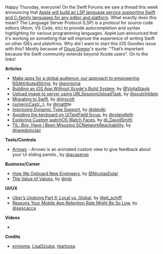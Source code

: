 Happy Thursday, everyone! On the Swift Forums we saw a thread this week announcing that [Apple will build an LSP language service supporting Swift and C-family languages for any editor and platform](https://forums.swift.org/t/new-lsp-language-service-supporting-swift-and-c-family-languages-for-any-editor-and-platform/17024). What exactly does this mean? The Language Server Protocol (LSP) is a protocol for source code editors (Atom, VS Code, etc) to provide autocompletion and syntax highlighting for various programming languages. Apple just announced that it's working on something that will improve the experience of writing Swift on other IDEs and platofrms. Why did I want to start this iOS Goodies issue with this? Mostly because of [Doug Gregor](https://twitter.com/dgregor79)'s quote: "That’s important because the Swift community extends beyond Xcode users". On to the links!

**Articles**

* [Make apps for a global audience: our approach to empowering NSAttributedString](https://medium.com/ynap-tech/our-approach-to-empowering-nsattributedstring-f6ecab72b9a9/), by [@ennioma](https://twitter.com/ennioma)
* [Building an iOS App Without Xcode's Build System](https://vojtastavik.com/2018/10/15/building-ios-app-without-xcode/), by [@VojtaStavik](https://twitter.com/vojtastavik)
* [Upload image to server using URLSessionUploadTask](https://fluffy.es/upload-image-to-server/), by [@soulchildpls](https://twitter.com/soulchildpls)
* [Migrating to Swift](https://jjrscott.com/migrating-to-swift/), by [@jjrscott](https://twitter.com/jjrscott)
* [numeric​Cast(_:)](https://nshipster.com/numericcast/), by [@mattt](https://twitter.com/mattt)te
* [Improving Dynamic Type Support](https://pspdfkit.com/blog/2018/improving-dynamic-type-support/), by [@steviki](https://twitter.com/steviki)
* [Avoiding the keyboard on UITextField focus](https://rolandleth.com/avoiding-the-keyboard-on-uitextfield-focus), by [@rolandleth](https://twitter.com/rolandleth)
* [Exploring Custom watchOS Watch Faces](https://david-smith.org/blog/2018/10/12/exploring-custom-watchos-watch-faces/), by [@_DavidSmith](http://twitter.com/_DavidSmith)
* [TIL: Boy, Have I Been Misusing SCNetworkReachability](http://blog.jaredsinclair.com/post/179083065595/til-boy-have-i-been-misusing), by [@jaredsinclair](https://twitter.com/jaredsinclair) 

**Tools/Controls**

* [Arrows](https://github.com/antoniocasero/Arrows) - Arrows is an animated custom view to give feedback about your UI sliding panels., by [@acaserop](https://twitter.com/acaserop)

**Business/Career**

* [How We Onboard New Engineers](https://pspdfkit.com/blog/2018/onboarding-new-engineers/), by [@NicolasDular](https://twitter.com/NicolasDular)
* [The Value of Values](https://blog.lickability.com/the-value-of-values-3b2e2ee5328b), by [@mb](https://twitter.com/mb)

**UI/UX**

* [Uber’s Undoing Part II: Local vs. Global](http://www.elischiff.com/blog/2018/10/17/ubers-undoing-part-ii-local-vs-global), by [@eli_schiff](https://twitter.com/eli_schiff)
* [Reasons Your Mobile App Retention Rate Might Be So Low](https://www.smashingmagazine.com/2018/10/mobile-app-retention-rate/), by [@sescacca](https://twitter.com/sescacca)

**Videos**

* 

**Credits**

* [ennioma](https://github.com/ennioma), [LisaDziuba](https://github.com/lisadziuba), [rbarbosa](https://github.com/rbarbosa)

